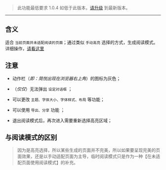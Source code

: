 > 此功能最低要求 1.0.4 如低于此版本，[请升级](https://simpread.pro) 到最新版本。

***

含义
---
适合 `当前页面并未适配阅读的页面`；通过类似 `手动高亮` 选择的方式，生成阅读模式。详细操作，[请看这里](http://ksria.com/simpread/welcome/version_1.0.4.html#temp-read-mode)

注意
---

- 动作栏（_即：简悦出现在浏览器右上角_）的图标为灰色；

- （_仅仅_）无法弹出 `设定对话框` ；

- 可以更改 `主题、字体大小、字体样式、布局` 等功能；

- 可以使用 `导出、分享` 功能 ；

- 退出阅读模式后，再次进入需要重新选择高亮区域；

与阅读模式的区别
---

> 因为是高亮选择，所以某些生成的页面并不完美，所以如果要呈现完美的页面效果，还是以手动适配页面为主导，临时阅读模式只是作为一种【在未适配页面使用阅读模式】的补充。
